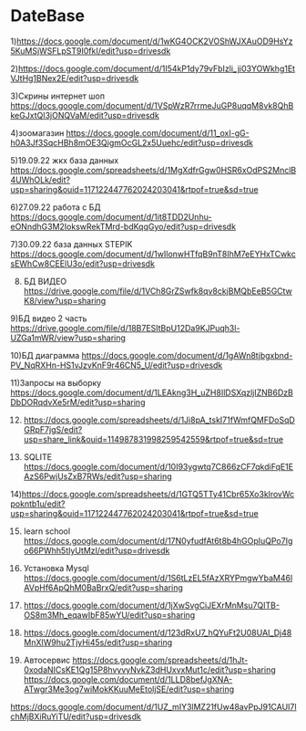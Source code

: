 # DateBase

1)https://docs.google.com/document/d/1wKG4OCK2VOShWJXAuOD9HsYz5KuMSjWSFLpST9I0fkI/edit?usp=drivesdk

2)https://docs.google.com/document/d/1I54kP1dy79vFbIzli_ji03YOWkhg1EtVJtHg1BNex2E/edit?usp=drivesdk

3)Скрины интернет шоп https://docs.google.com/document/d/1VSpWzR7rrmeJuGP8uqqM8vk8QhBkeGJxtQI3jONQVaM/edit?usp=drivesdk

4)зоомагазин https://docs.google.com/document/d/11_oxI-gG-h0A3Jf3SqcHBh8mOE3QigmOcGL2x5Uuehc/edit?usp=drivesdk

5)19.09.22 жкх база данных https://docs.google.com/spreadsheets/d/1MgXdfrGgw0HSR6xOdPS2MnclB4UWhOLk/edit?usp=sharing&ouid=117122447762024203041&rtpof=true&sd=true

6)27.09.22 работа с БД https://docs.google.com/document/d/1it8TDD2Unhu-eONndhG3M2IokswRekTMrd-bdKqqGyo/edit?usp=drivesdk

7)30.09.22  база данных STEPIK https://docs.google.com/document/d/1wIlonwHTfqB9nT8IhM7eEYHxTCwkcsEWhCw8CEElU3o/edit?usp=drivesdk

8) БД ВИДЕО https://drive.google.com/file/d/1VCh8GrZSwfk8qv8ckjBMQbEeB5GCtwK8/view?usp=sharing

9)БД видео 2 часть https://drive.google.com/file/d/18B7ESItBpU12Da9KJPuqh3l-UZGa1mWR/view?usp=sharing

10)БД диаграмма https://docs.google.com/document/d/1gAWn8tjbgxbnd-PV_NqRXHn-HS1vJzvKnF9r46CN5_U/edit?usp=drivesdk

11)Запросы на выборку https://docs.google.com/document/d/1LEAkng3H_uZH8IlDSXqzljIZNB6DzBDbDORqdvXe5rM/edit?usp=sharing

12) https://docs.google.com/spreadsheets/d/1Ji8pA_tskI71fWmfQMFDoSqDGRpF7jgS/edit?usp=share_link&ouid=114987831998259542559&rtpof=true&sd=true

13) SQLITE https://docs.google.com/document/d/10I93ygwtq7C866zCF7qkdiFqE1EAzS6PwjUsZxB7RWs/edit?usp=sharing

14)https://docs.google.com/spreadsheets/d/1GTQ5TTy41Cbr65Xo3klrovWcpokntb1u/edit?usp=sharing&ouid=117122447762024203041&rtpof=true&sd=true

15) learn school https://docs.google.com/document/d/17N0yfudfAt6t8b4hGOpIuQPo7Igo66PWhh5tIyUtMzI/edit?usp=drivesdk

16) Установка Mysql https://docs.google.com/document/d/1S6tLzEL5fAzXRYPmgwYbaM46lAVpHf6ApQhM0BaBrxQ/edit?usp=sharing

17) https://docs.google.com/document/d/1jXwSvgCiJEXrMnMsu7QITB-OS8m3Mh_eqawIbF85wYU/edit?usp=sharing

18) https://docs.google.com/document/d/123dRxU7_hQYuFt2U08UAI_Dj48MnXIW9hu2TjyHi45s/edit?usp=sharing

19) Автосервис 
    https://docs.google.com/spreadsheets/d/1hJt-0xodaNICsKE1Qg15P8hvyvyNvkZ3dHUxvxMut1c/edit?usp=sharing
    https://docs.google.com/document/d/1LLD8befJgXNA-ATwgr3Me3og7wiMokKKuuMeEtoljSE/edit?usp=sharing
    
https://docs.google.com/document/d/1UZ_mIY3lMZ21fUw48avPpJ91CAUI7lchMjBXiRuYiTU/edit?usp=drivesdk
